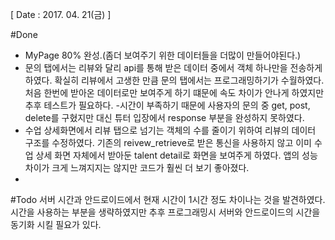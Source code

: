 [ Date : 2017. 04. 21(금) ]

#Done

- MyPage 80% 완성.(좀더 보여주기 위한 데이터들을 더많이 만들어야된다.)
- 문의 탭에서는 리뷰와 달리 api를 통해 받은 데이터 중에서 객체 하나만을 전송하게 하였다. 확실히 리뷰에서 고생한 만큼 문의 탭에서는 프로그래밍하기가 수월하였다. 처음 한번에 받아온 데이터로만 보여주게 하기 떄문에 속도 차이가 안나게 하였지만 추후 테스트가 필요하다.
-시간이 부족하기 때문에 사용자의 문의 중 get, post, delete를 구혔지만 대신 튜터 입장에서 response 부분을 완성하지 못하였다.
- 수업 상세화면에서 리뷰 탭으로 넘기는 객체의 수를 줄이기 위하여 리뷰의 데이터 구조를 수정하였다. 기존의 reivew_retrieve로 받은 통신을 사용하지 않고 이미 수업 상세 화면 자체에서 받아둔 talent detail로 화면을 보여주게 하였다. 앱의 성능 차이가 크게 느껴지지는 않지만 코드가 훨씬 더 보기 좋아졌다.
- 
#Todo
서버 시간과 안드로이드에서 현재 시간이 1시간 정도 차이나는 것을 발견하였다. 시간을 사용하는 부분을 생략하였지만 추후 프로그래밍시 서버와 안드로이드의 시간을 동기화 시킬 필요가 있다.